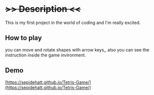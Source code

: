 # ~~>> Description <<~~

This is my first project in the world of coding and I'm really excited.

## How to play

you can move and rotate shapes with arrow keys,, also you can see the instruction inside the game invironment.

## Demo

[https://sepidehatt.github.io/Tetris-Game/](https://sepidehatt.github.io/Tetris-Game/)
